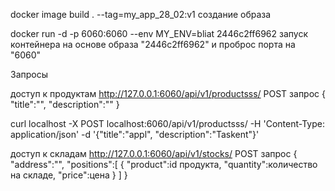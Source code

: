 docker image build . --tag=my_app_28_02:v1 
создание образа

docker run -d -p 6060:6060 --env MY_ENV=bliat 2446c2ff6962
запуск контейнера на основе образа "2446c2ff6962" и проброс порта на "6060"

Запросы

доступ к продуктам
http://127.0.0.1:6060/api/v1/productsss/
POST запрос
{
  "title":"",
  "description":""
}

curl localhost -X POST localhost:6060/api/v1/productsss/ -H 'Content-Type: application/json' -d '{"title":"appl", "description":"Taskent"}'


доступ к складам
http://127.0.0.1:6060/api/v1/stocks/
POST запрос
{
    "address":"",
    "positions":[
        {
            "product":id продукта,
            "quantity":количество на складе,
            "price":цена
        }
    ]
}



